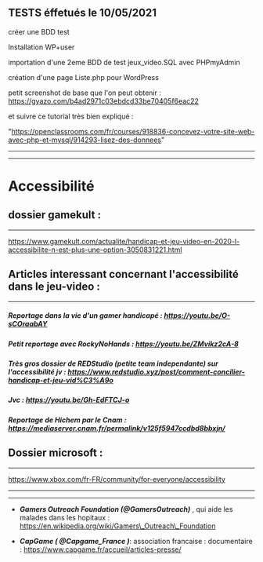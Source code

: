 TESTS éffetués le 10/05/2021
----------------------------

créer une BDD test

Installation WP+user

importation d'une 2eme BDD de test jeux\_video.SQL avec PHPmyAdmin

création d'une page Liste.php pour WordPress

petit screenshot de base que l'on peut obtenir : https://gyazo.com/b4ad2971c03ebdcd33be70405f6eac22

et suivre ce tutorial très bien expliqué :

"https://openclassrooms.com/fr/courses/918836-concevez-votre-site-web-avec-php-et-mysql/914293-lisez-des-donnees"

-------------------------------------------------------------------------------------------------------------------------------------------------------
-------------------------------------------------------------------------------------------------------------------------------------------------------

# Accessibilité

## dossier gamekult :
------------------

https://www.gamekult.com/actualite/handicap-et-jeu-video-en-2020-l-accessibilite-n-est-plus-une-option-3050831221.html

## Articles interessant concernant l'accessibilité dans le jeu-video :
-------------------------------------------------------------------

##### Reportage dans la vie d'un gamer handicapé : https://youtu.be/O-sCOraabAY

##### Petit reportage avec RockyNoHands : https://youtu.be/ZMvikz2cA-8

##### Très gros dossier de REDStudio (petite team independante) sur l'accessibilité jv : https://www.redstudio.xyz/post/comment-concilier-handicap-et-jeu-vid%C3%A9o

##### Jvc : https://youtu.be/Gh-EdFTCJ-o

##### Reportage de Hichem par le Cnam : https://mediaserver.cnam.fr/permalink/v125f5947ccdbd8bbxjn/

## Dossier microsoft :
-------------------

https://www.xbox.com/fr-FR/community/for-everyone/accessibility

-------------------------------------------------------------------------------------------------------------------------------------------------------
-------------------------------------------------------------------------------------------------------------------------------------------------------



-   **_Gamers Outreach Foundation (@GamersOutreach)_** , qui aide les malades dans les hopitaux : https://en.wikipedia.org/wiki/Gamers\_Outreach\_Foundation

-   **_CapGame ( @Capgame\_France )_**: association francaise : documentaire : https://www.capgame.fr/accueil/articles-presse/

  
